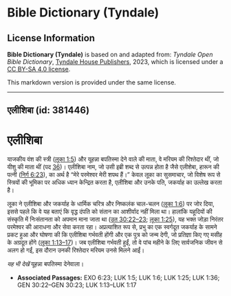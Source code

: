 # Bible Dictionary (Tyndale)

## License Information

**Bible Dictionary (Tyndale)** is based on and adapted from: _Tyndale Open Bible Dictionary_, [Tyndale House Publishers](https://tyndaleopenresources.com/), 2023, which is licensed under a [CC BY-SA 4.0 license](https://creativecommons.org/licenses/by-sa/4.0/legalcode.en).

This markdown version is provided under the same license.



--------------------------------

## एलीशिबा (id: 381446)

एलीशिबा
=======

याजकीय वंश की स्त्री ([लूका 1:5](https://ref.ly/Luke1:5)) और यूहन्ना बपतिस्मा देने वाले की माता, वे मरियम की रिश्तेदार थीं, जो यीशु की माता थीं (पद [36](https://ref.ly/Luke1:36))। एलीशिबा नाम, जो उसी इब्री शब्द से उत्पन्न होता है जैसे एलीशेबा, हारून की पत्नी ([निर्ग 6:23](https://ref.ly/Exod6:23)), का अर्थ है “मेरे परमेश्वर मेरी शपथ हैं।” केवल लूका का सुसमाचार, जो विशेष रूप से स्त्रियों की भूमिका पर अधिक ध्यान केन्द्रित करता है, एलीशिबा और उनके पति, जकर्याह का उल्लेख करता है।

लूका ने एलीशिबा और जकर्याह के धार्मिक चरित्र और निष्कलंक चाल\-चलन ([लूका 1:6](https://ref.ly/Luke1:6)) पर जोर दिया, इससे पहले कि वे यह बताएं कि वृद्ध दंपति को संतान का आशीर्वाद नहीं मिला था। हालांकि यहूदियों की संस्कृति में निःसंतानता को अपमान माना जाता था ([उत 30:22–23](https://ref.ly/Gen30:22-Gen30:23); [लूका 1:25](https://ref.ly/Luke1:25)), यह भक्त जोड़ा निरंतर परमेश्वर की आराधना और सेवा करता रहा। अप्रत्याशित रूप से, प्रभु का एक स्वर्गदूत जकर्याह के सामने प्रकट हुआ और घोषणा की कि एलीशिबा गर्भवती होंगी और एक पुत्र को जन्म देगी, जो प्रतिज्ञा किए गए मसीह के अग्रदूत होंगे ([लूका 1:13–17](https://ref.ly/Luke1:13-Luke1:17))। जब एलीशिबा गर्भवती हुईं, तो वे पांच महीने के लिए सार्वजनिक जीवन से अलग हो गईं, इस दौरान उनकी रिश्तेदार मरियम उनसे मिलने आईं।

*यह भी देखें* यूहन्ना बपतिस्मा देनेवाला।

* **Associated Passages:** EXO 6:23; LUK 1:5; LUK 1:6; LUK 1:25; LUK 1:36; GEN 30:22–GEN 30:23; LUK 1:13–LUK 1:17

